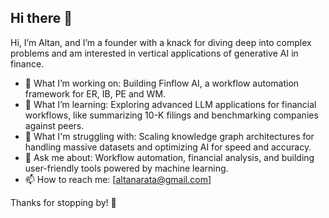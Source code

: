 ## Hi there 👋

Hi, I’m Altan, and I’m a founder with a knack for diving deep into complex problems and am interested in vertical applications of generative AI in finance.

- 🔭 What I’m working on: Building Finflow AI, a workflow automation framework for ER, IB, PE and WM. 
- 🌱 What I’m learning: Exploring advanced LLM applications for financial workflows, like summarizing 10-K filings and benchmarking companies against peers.
- 🤔 What I'm struggling with: Scaling knowledge graph architectures for handling massive datasets and optimizing AI for speed and accuracy.
- 💬 Ask me about: Workflow automation, financial analysis, and building user-friendly tools powered by machine learning.
- 📫 How to reach me: [altanarata@gmail.com]

Thanks for stopping by! 🚀
